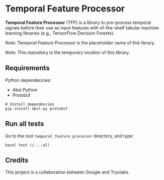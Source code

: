 # Temporal Feature Processor

**Temporal Feature Processor** (TFP) is a library to pre-process temporal
signals before their use as input features with of-the-shelf tabular machine
learning libraries (e.g., TensorFlow Decision Forests).

Note: Temporal Feature Processor is the placeholder name of this library.

Note: This repository is the temporary location of this library.

## Requirements

Python dependencies:

-   Absl Python
-   Protobuf

```shell
# Install dependencies
pip install absl-py protobuf
```

## Run all tests

Go to the root `temporal_feature_processor` directory, and type:

```shell
bazel test //...:all
```

## Credits

This project is a collaboration between Google and Tryolabs.

